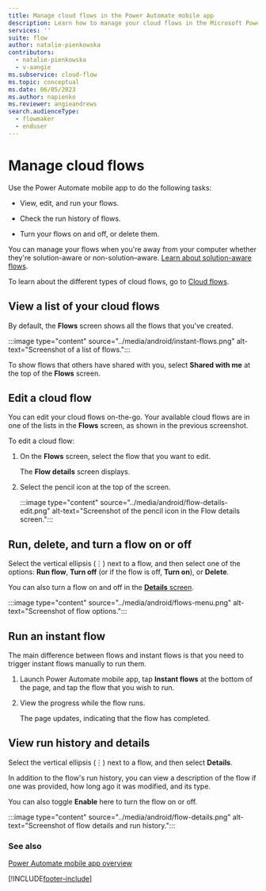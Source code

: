 ```yaml
---
title: Manage cloud flows in the Power Automate mobile app
description: Learn how to manage your cloud flows in the Microsoft Power Automate mobile app.
services: ''
suite: flow
author: natalie-pienkowska
contributors:
  - natalie-pienkowska
  - v-aangie
ms.subservice: cloud-flow
ms.topic: conceptual
ms.date: 06/05/2023
ms.author: napienko
ms.reviewer: angieandrews
search.audienceType: 
  - flowmaker
  - enduser
---
```


# Manage cloud flows

Use the Power Automate mobile app to do the following tasks:

- View, edit, and run your flows.

- Check the run history of flows.

- Turn your flows on and off, or delete them.

You can manage your flows when you're away from your computer whether they're solution-aware or non-solution&ndash;aware. [Learn about solution-aware flows](../overview-solution-flows.md).

To learn about the different types of cloud flows, go to [Cloud flows](/power-automate/flow-types#cloud-flows).

## View a list of your cloud flows

By default, the **Flows** screen shows all the flows that you've created.

:::image type="content" source="../media/android/instant-flows.png" alt-text="Screenshot of a list of flows.":::

To show flows that others have shared with you, select **Shared with me** at the top of the **Flows** screen.

## Edit a cloud flow

You can edit your cloud flows on-the-go. Your available cloud flows are in one of the lists in the **Flows** screen, as shown in the previous screenshot.

To edit a cloud flow:

1. On the **Flows** screen, select the flow that you want to edit.

    The **Flow details** screen displays.

1. Select the pencil icon at the top of the screen.

    :::image type="content" source="../media/android/flow-details-edit.png" alt-text="Screenshot of the pencil icon in the Flow details screen.":::

## Run, delete, and turn a flow on or off

Select the vertical ellipsis (&vellip;) next to a flow, and then select one of the options: **Run flow**, **Turn off** (or if the flow is off, **Turn on**), or **Delete**.

You can also turn a flow on and off in the [**Details** screen](#view-run-history-and-details).

:::image type="content" source="../media/android/flows-menu.png" alt-text="Screenshot of flow options.":::

## Run an instant flow

The main difference between flows and instant flows is that you need to trigger instant flows manually to run them.

1. Launch Power Automate mobile app, tap **Instant flows** at the bottom of the page, and tap the flow that you wish to run.  
1. View the progress while the flow runs.

    The page updates, indicating that the flow has completed.  

## View run history and details

Select the vertical ellipsis (&vellip;) next to a flow, and then select **Details**.

In addition to the flow's run history, you can view a description of the flow if one was provided, how long ago it was modified, and its type.

You can also toggle **Enable** here to turn the flow on or off.

:::image type="content" source="../media/android/flow-details.png" alt-text="Screenshot of flow details and run history.":::

### See also

[Power Automate mobile app overview](overview-mobile.md)

[!INCLUDE[footer-include](../includes/footer-banner.md)]
